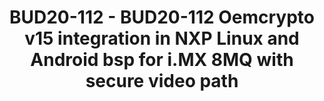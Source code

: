---
categories:
- BUD20
image:
  featured: 'true'
  path: https://static.linaro.org/connect/bud20/images/BUD20-112.png
session_id: BUD20-112
session_speakers:
- speaker_bio: N/A
  speaker_company: NXP Semiconductors
  speaker_image: http://avatars.sched.co/3/51/8935322/avatar.jpg.320x320px.jpg?063
  speaker_name: cyrille fleury
  speaker_position: Multimedia and IOT architect
  speaker_role: attendee, speaker
session_track: Multimedia
tag: session
tags: Multimedia
title: BUD20-112 - BUD20-112 Oemcrypto v15 integration in NXP Linux and Android bsp
  for i.MX 8MQ with secure video path
---